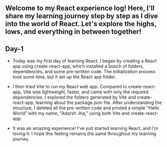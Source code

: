 ## Welcome to my React experience log! Here, I'll share my learning journey step by step as I dive into the world of React. Let's explore the highs, lows, and everything in between together!

## Day-1
- Today was my first day of learning React. I began by creating a React app using create-react-app, which installed a bunch of folders, dependencies, and some pre-written code. The initialization process took some time, but it set up the React app folder.

- I then tried Vite to run my React web app. Compared to create-react-app, Vite was lightweight, faster, and came with only the required dependencies. I explored the folders generated by Vite and create-react-app, learning about the package.json file. After understanding the structure, I deleted all the pre-written code and printed a simple "Hello World" with my name, "Adarsh Jha," using both Vite and create-react-app.

- It was an amazing experience! I've just started learning React, and I'm loving it. I hope this feeling remains the same throughout my learning journey.